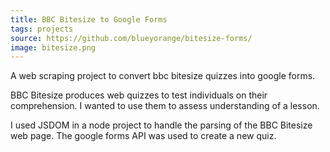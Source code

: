 ```yaml
---
title: BBC Bitesize to Google Forms
tags: projects
source: https://github.com/blueyorange/bitesize-forms/
image: bitesize.png
---
```


A web scraping project to convert bbc bitesize quizzes into google forms.

BBC Bitesize produces web quizzes to test individuals on their comprehension. I wanted to use them to assess understanding of a lesson.

I used JSDOM in a node project to handle the parsing of the BBC Bitesize web page. The google forms API was used to create a new quiz.

